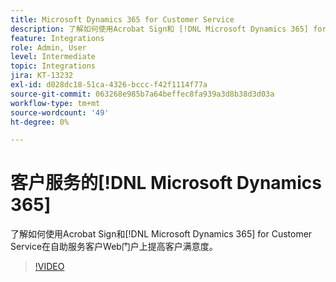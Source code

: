 ```yaml
---
title: Microsoft Dynamics 365 for Customer Service
description: 了解如何使用Acrobat Sign和 [!DNL Microsoft Dynamics 365] for Customer Service来提高自助服务客户Web门户上的客户满意度
feature: Integrations
role: Admin, User
level: Intermediate
topic: Integrations
jira: KT-13232
exl-id: d028dc18-51ca-4326-bccc-f42f1114f77a
source-git-commit: 063268e985b7a64beffec8fa939a3d8b38d3d03a
workflow-type: tm+mt
source-wordcount: '49'
ht-degree: 0%

---
```


# 客户服务的[!DNL Microsoft Dynamics 365]

了解如何使用Acrobat Sign和[!DNL Microsoft Dynamics 365] for Customer Service在自助服务客户Web门户上提高客户满意度。

>[!VIDEO](https://video.tv.adobe.com/v/3445983?quality=12&learn=on&hidetitle=true&captions=chi_hans)
